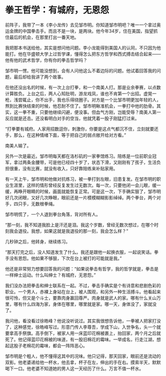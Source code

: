 # 拳王哲学：有城府，无恩怨

前阵子，我带了一本《李小龙传》去见邹市明。你知道邹市明吧？唯一一个拿过奥运金牌的中国拳击手。而且不是一块，是两块。他今年34岁，住在美国，指望抓住最后的机会，在那里打出一番天地。 

我把那本书送给他，其实是想问他问题。李小龙能得到美国人的认同，不只因为他能打。他在华盛顿大学上过哲学课，懂得怎么把东方哲学和西式搏击结合起来——他有他的武术哲学，你有你的拳击哲学吗？ 

邹市明一愣。他可能没想到，会有人问他这么不着边际的问题。他试着回答我的问题，最后却给我讲了两个故事。 

在他还没出名的时候，有一次上台打拳，和一个南美人打。那是业余拳赛，以点数计算胜负。上台之后，两人心知肚明，游龙戏凤，谁也不肯第一个出招。虚晃一枪，浅尝辄止，你不出手，我也乐得绕圈子。对方是一个比邹市明更加年轻的人，熬到比赛快结束的时候，他忍耐不住了。邹市明瞅准机会，一拳打中他的肋骨。其实，这一拳不重，只要他继续闪避，便没事。但血气方刚，岂能受辱？南美人第一反应就是还击。还没看明白对手的空当，他就凭着一股子刚猛打过来。 

“打拳要有城府。人家用招数逗你，刺激你，你要是这点气都沉不住，立刻就要还手，那么，在这种情绪下面，等于把自己的弱点敞开给对方看。” 

南美人输了。 

另外一次是最近。邹市明每天都在洛杉矶的一家拳馆练习。陪练是一位前职业冠军，拿过两条金腰带，可是他已经四十岁了，状态下滑，又刚刚有了孩子，生活负担很重，没有比赛，就没有收入，只好靠陪练来补贴家用。 

有一天上午，邹市明和他做对抗练习，被一拳打到左眼，旧患复发。在邹市明的职业生涯里，这样的情形曾经反复发生过无数次。每一次，只要他闭一会儿眼，缓一缓，再睁开眼睛的时候，画面就能恢复正常。可是这一次，下手确实狠了，邹市明好几次闭眼，又好几次睁眼，眼前还是一片模模糊糊影影绰绰。两个拳台，两个对手，四只手，无数根拳绳。 

邹市明慌了，一个人退到拳台角落，背对所有人。 

“那一刻，我不知道我脸上是汗还是泪。我这个岁数，曾经无数次想过，在哪个时刻我会退役。我想，如果这就是我退役的那一刻，我会怎么样？” 

几秒钟之后，他转身，继续练习。 

“那天打完之后，没人知道发生了什么。我还是跟他一起换衣服，一起说笑话。拳手没有恩怨。他如果不够狠，下次在台上被打的可能就是我。” 

他还是非常努力想要回答我的问题：“如果说拳击有哲学，我的哲学就是，拳击是一样绅士运动。什么叫绅士？有城府，无恩怨。” 

我们没办法把拳击和绅士联系在一起。不过，拳击手确实是个有诗意和悲剧色彩的职业。一个男人，赤裸上身站在台上，被人围观，和另外一种生活搏斗。他看起来很可怜，但又是个斗士，要靠肉身赢回尊严。肉身就是武人的家。哪有什么关山万里，哪有什么四海为家，身体在哪里，哪里就是家。哪一天，身体没了，家就没了。 

我问他，看没看过徐皓峰？他说没听说过。其实我很想告诉他，一拳被人把家打没了，这种感觉，徐皓峰写过。形意门传人李尊吾，学成下山，入世争名，头一个就要拿高手祭旗。高手倒下，被家人用一床蓝印花棉被裹上，抬回家，两个月之后就死了。他记得蓝印花棉被的味道，有一股旧棉花的霉味。一举成名，行走江湖，想起这股子老棉花的霉味，都会一阵阵恶心。 

邹市明是个粗人，他不懂得这其中的况味。他只记得，那天回家，眼前还是流动的双影。他老婆递给他一杯水，他去拿，杯子在左，伸出的手在右。摸索半天，默默喝下一口。他老婆不知道她的男人这一天经历了什么。万言不值一杯水。